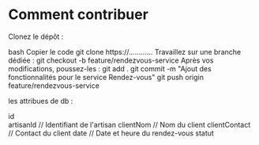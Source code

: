 # Comment contribuer

Clonez le dépôt :

bash
Copier le code
git clone https://............
Travaillez sur une branche dédiée :
git checkout -b feature/rendezvous-service
Après vos modifications, poussez-les :
git add .
git commit -m "Ajout des fonctionnalités pour le service Rendez-vous"
git push origin feature/rendezvous-service

les attribues de db :

 id      
 artisanId     // Identifiant de l'artisan
 clientNom   // Nom du client
 clientContact // Contact du client
 date // Date et heure du rendez-vous
 statut  

